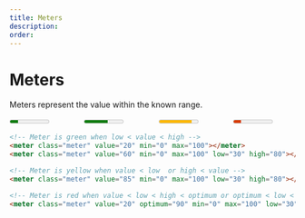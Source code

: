 ```yaml
---
title: Meters
description: 
order: 
---
```


# Meters

Meters represent the value within the known range.

<div class="vp-raw docs-demo columns">
  <div class="column col-3 col-xs-12">
    <meter class="meter" value="20" min="0" max="100"></meter>
  </div>
  <div class="column col-3 col-xs-12">
    <meter class="meter" value="60" min="0" low="30" optimum="60" high="80" max="100"></meter>
  </div>
  <div class="column col-3 col-xs-12">
    <meter class="meter" value="85" min="0" low="30" high="80" max="100"></meter>
  </div>
  <div class="column col-3 col-xs-12">
    <meter class="meter" value="20" min="0" low="30" optimum="90" high="80" max="100"></meter>
  </div>
</div>

```html
<!-- Meter is green when low < value < high -->
<meter class="meter" value="20" min="0" max="100"></meter>
<meter class="meter" value="60" min="0" max="100" low="30" high="80"></meter>

<!-- Meter is yellow when value < low  or high < value -->
<meter class="meter" value="85" min="0" max="100" low="30" high="80"></meter>

<!-- Meter is red when value < low < high < optimum or optimum < low < high < value -->
<meter class="meter" value="20" optimum="90" min="0" max="100" low="30" high="80"></meter>
```

<!-- @see https://github.com/spectre-org/spectre-docs/issues/17 -->
